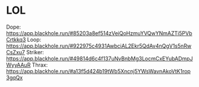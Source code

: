 # LOL
Dope: https://app.blackhole.run/#85203a8ef514zVeiQoHzmuYVQwYNmAZTi5PVbCrtkkq3
Loop: https://app.blackhole.run/#922975c4931AwbciAL2Ekr5QdAv4nQgV1s5nRwCsZxu7
Striker: https://app.blackhole.run/#49814d6c4f137uNvBnbMg3LocmCxEYubADmpJWyyAAuR
Thrax: https://app.blackhole.run/#a13f5d424b19tWb5Xncnj5YWsWavnAkoVtK1rop3gqQx 
